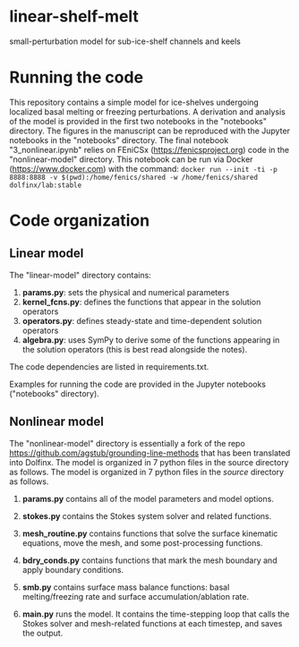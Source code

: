 # linear-shelf-melt
small-perturbation model for sub-ice-shelf channels and keels

# Running the code
This repository contains a simple model for ice-shelves undergoing localized basal melting or freezing perturbations. A derivation and analysis of the model is provided in the first two notebooks in the "notebooks" directory. The figures in the manuscript can be reproduced with the Jupyter notebooks in the "notebooks" directory. The final notebook "3_nonlinear.ipynb" relies on FEniCSx (https://fenicsproject.org) code in the "nonlinear-model" directory. This notebook can be run via Docker (https://www.docker.com) with the command:
`docker run --init -ti -p 8888:8888 -v $(pwd):/home/fenics/shared -w /home/fenics/shared dolfinx/lab:stable`

# Code organization
## Linear model
The "linear-model" directory contains:
1. **params.py**: sets the physical and numerical parameters
2. **kernel_fcns.py**: defines the functions that appear in the solution operators
3. **operators.py**: defines steady-state and time-dependent solution operators
4. **algebra.py**: uses SymPy to derive some of the functions appearing in the solution operators (this is best read alongside the notes).  

The code dependencies are listed in requirements.txt.

Examples for running the code are provided in the Jupyter notebooks ("notebooks" directory).

## Nonlinear model
The "nonlinear-model" directory is essentially a fork of the repo https://github.com/agstub/grounding-line-methods that has been translated into Dolfinx.
The model is organized in 7 python files in the source directory as follows.
The model is organized in 7 python files in the *source* directory as follows.

1. **params.py** contains all of the model parameters and model options.

3. **stokes.py** contains the Stokes system solver and related functions.

4. **mesh_routine.py** contains functions that solve the surface kinematic equations, move the mesh,
    and some post-processing functions.

5. **bdry_conds.py** contains functions that mark the mesh boundary and apply boundary conditions.

6. **smb.py** contains surface mass balance functions: basal melting/freezing rate
and surface accumulation/ablation rate.

7. **main.py** runs the model. It contains the time-stepping loop that
calls the Stokes solver and mesh-related functions at each timestep, and saves the output.